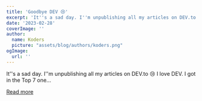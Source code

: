```yaml
---
title: 'Goodbye DEV 😢'
excerpt: 'It''s a sad day. I''m unpublishing all my articles on DEV.to 😢   I love DEV. I got in the Top 7 one...'
date: '2023-02-28'
coverImage: ''
author:
  name: Koders
  picture: "assets/blog/authors/koders.png"
ogImage:
  url: ''
---
```


It''s a sad day. I''m unpublishing all my articles on DEV.to 😢   I love DEV. I got in the Top 7 one...

[Read more](https://dev.to/jesseskinner/goodbye-dev-5119)

